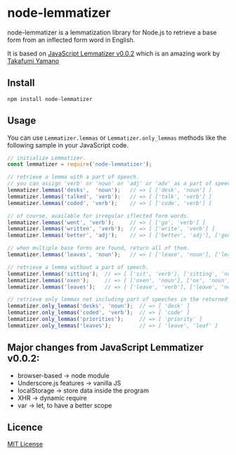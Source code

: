 node-lemmatizer
====

node-lemmatizer is a lemmatization library for Node.js to retrieve a base form from an inflected form word in English. 

It is based on [JavaScript Lemmatizer v0.0.2](https://github.com/takafumir/javascript-lemmatizer) which is an amazing work by [Takafumi Yamano](https://github.com/takafumir)

## Install
```
npm install node-lemmatizer
```

## Usage

You can use `Lemmatizer.lemmas` or `Lemmatizer.only_lemmas` methods like the following sample in your JavaScript code.

```javascript
// initialize Lemmatizer.
const lemmatizer = require('node-lemmatizer');

// retrieve a lemma with a part of speech.
// you can assign 'verb' or 'noun' or 'adj' or 'adv' as a part of speech.
lemmatizer.lemmas('desks',  'noun');   // => [ ['desk', 'noun'] ]
lemmatizer.lemmas('talked', 'verb');   // => [ ['talk', 'verb'] ]
lemmatizer.lemmas('coded', 'verb');    // => [ ['code', 'verb'] ]

// of course, available for irregular iflected form words.
lemmatizer.lemmas('went', 'verb');     // => [ ['go', 'verb'] ]
lemmatizer.lemmas('written', 'verb');  // => [ ['write', 'verb'] ]
lemmatizer.lemmas('better', 'adj');    // => [ ['better', 'adj'], ['good', 'adj'] ]

// when multiple base forms are found, return all of them.
lemmatizer.lemmas('leaves', 'noun');   // => [ ['leave', 'noun'], ['leaf', 'noun'] ]

// retrieve a lemma without a part of speech.
lemmatizer.lemmas('sitting');  // => [ ['sit', 'verb'], ['sitting', 'noun'], ['sitting', 'adj'] ]
lemmatizer.lemmas('oxen');     // => [ ['oxen', 'noun'], ['ox', 'noun'] ]
lemmatizer.lemmas('leaves');   // => [ ['leave', 'verb'], ['leave', 'noun'], ['leaf', 'noun'] ]

// retrieve only lemmas not including part of speeches in the returned value.
lemmatizer.only_lemmas('desks', 'noun');  // => [ 'desk' ]
lemmatizer.only_lemmas('coded', 'verb');  // => [ 'code' ]
lemmatizer.only_lemmas('priorities');     // => [ 'priority' ]
lemmatizer.only_lemmas('leaves');         // => [ 'leave', 'leaf' ]
```

## Major changes from JavaScript Lemmatizer v0.0.2:

- browser-based → node module
- Underscore.js features → vanilla JS
- localStorage → store data inside the program
- XHR → dynamic require
- var → let, to have a better scope

## Licence

[MIT License](https://github.com/lamblabo/node-lemmatizer/blob/main/LICENSE.txt)